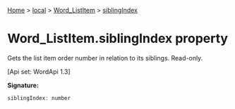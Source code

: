 [Home](./index) &gt; [local](local.md) &gt; [Word\_ListItem](local.word_listitem.md) &gt; [siblingIndex](local.word_listitem.siblingindex.md)

# Word\_ListItem.siblingIndex property

Gets the list item order number in relation to its siblings. Read-only. 

 \[Api set: WordApi 1.3\]

**Signature:**
```javascript
siblingIndex: number
```
